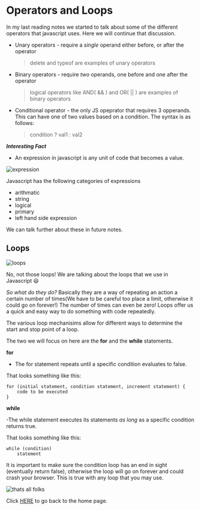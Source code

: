 # Operators and Loops

In my last reading notes we started to talk about some of the different operators that javascript uses.  Here we will continue that discussion.  

- Unary operators - require a *single* operand either before, or after the operator
    > delete and typeof are examples of unary operators
- Binary operators - require *two* operands, one before and one after the operator
    > logical operators like AND( && ) and OR( || ) are examples of binary operators
- Conditional operator - the only JS opeprator that requires 3 opperands.  This can have one of two values based on a condition.  The syntax is as follows:
    > condition ? val1 : val2

*__Interesting Fact__*

- An expression in javascript is any unit of code that becomes a value.

![expression](https://www.kindpng.com/picc/m/189-1890405_actor-png-hd-theatre-masks-transparent-png.png)

Javascript has the following categories of expressions

- arithmatic
- string
- logical
- primary
- left hand side expression

We can talk further about these in future notes.  

## Loops

![loops](https://bjs.scene7.com/is/image/bjs/3841?$bjs-Zoom$)

No, not those loops! 
We are talking about the loops that we use in Javascript 😃

*So what do they do?*
Basically they are a way of repeating an action a certain number of times(We have to be careful too place a limit, otherwise it could go on forever!)
The number of times can even be zero! 
Loops offer us a quick and easy way to do something with code repeatedly. 

The various loop mechanisims allow for different ways to determine the start and stop point of a loop.  

The two we will focus on here are the **for** and the **while** statements.  

**for**

- The for statement repeats until a specific condition evaluates to false. 

That looks something like this:

    for (initial statement, condition statement, increment statement) {
        code to be executed
    }
**while**

-The while statement executes its statements *as long* as a specific condition returns true.

That looks something like this:

    while (condition)
        statement

It is important to make sure the condition loop has an end in sight (eventually return false), otherwise the loop will go on forever and could crash your browser.  This is true with any loop that you may use. 

![thats all folks](https://upload.wikimedia.org/wikipedia/commons/thumb/e/ea/Thats_all_folks.svg/1019px-Thats_all_folks.svg.png)


Click [HERE](README.md) to go back to the home page.
